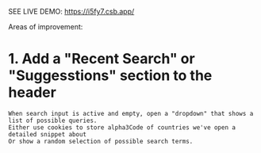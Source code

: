 SEE LIVE DEMO: https://i5fy7.csb.app/

Areas of improvement:

  # 1. Add a "Recent Search" or "Suggesstions" section to the header
    When search input is active and empty, open a "dropdown" that shows a list of possible queries.
    Either use cookies to store alpha3Code of countries we've open a detailed snippet about
    Or show a random selection of possible search terms.
